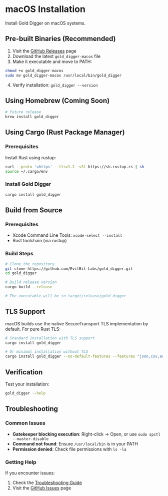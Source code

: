 # macOS Installation

Install Gold Digger on macOS systems.

## Pre-built Binaries (Recommended)

1. Visit the [GitHub Releases](https://github.com/EvilBit-Labs/gold_digger/releases) page
2. Download the latest `gold_digger-macos` file
3. Make it executable and move to PATH:

```bash
chmod +x gold_digger-macos
sudo mv gold_digger-macos /usr/local/bin/gold_digger
```

4. Verify installation: `gold_digger --version`

## Using Homebrew (Coming Soon)

```bash
# Future release
brew install gold_digger
```

## Using Cargo (Rust Package Manager)

### Prerequisites

Install Rust using rustup:

```bash
curl --proto '=https' --tlsv1.2 -sSf https://sh.rustup.rs | sh
source ~/.cargo/env
```

### Install Gold Digger

```bash
cargo install gold_digger
```

## Build from Source

### Prerequisites

- Xcode Command Line Tools: `xcode-select --install`
- Rust toolchain (via rustup)

### Build Steps

```bash
# Clone the repository
git clone https://github.com/EvilBit-Labs/gold_digger.git
cd gold_digger

# Build release version
cargo build --release

# The executable will be in target/release/gold_digger
```

## TLS Support

macOS builds use the native SecureTransport TLS implementation by default. For pure Rust TLS:

```bash
# Standard installation with TLS support
cargo install gold_digger

# Or minimal installation without TLS
cargo install gold_digger --no-default-features --features "json,csv,additional_mysql_types,verbose"
```

## Verification

Test your installation:

```bash
gold_digger --help
```

## Troubleshooting

### Common Issues

- **Gatekeeper blocking execution**: Right-click → Open, or use `sudo spctl --master-disable`
- **Command not found**: Ensure `/usr/local/bin` is in your PATH
- **Permission denied**: Check file permissions with `ls -la`

### Getting Help

If you encounter issues:

1. Check the [Troubleshooting Guide](../troubleshooting/README.md)
2. Visit the [GitHub Issues](https://github.com/EvilBit-Labs/gold_digger/issues) page
